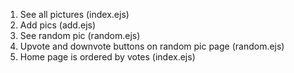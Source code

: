 1. See all pictures (index.ejs)
2. Add pics (add.ejs)
3. See random pic (random.ejs)
4. Upvote and downvote buttons on random pic page (random.ejs)
5. Home page is ordered by votes (index.ejs)